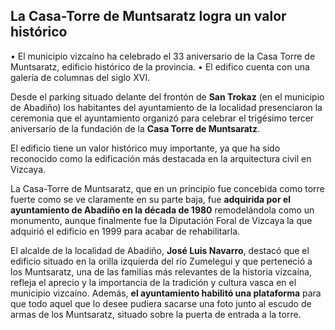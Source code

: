 ## La Casa-Torre de Muntsaratz logra un valor histórico

•	El municipio vizcaíno ha celebrado el 33 aniversario de la Casa Torre de Muntsaratz, edificio histórico de la provincia.
•	El edifico cuenta con una galería de columnas del siglo XVI.

Desde el parking situado delante del frontón de **San Trokaz** (en el municipio de Abadiño) los habitantes del ayuntamiento de la localidad presenciaron la ceremonia que el ayuntamiento organizó para celebrar el trigésimo tercer aniversario de la fundación de la **Casa Torre de Muntsaratz**. 

El edificio tiene un valor histórico muy importante, ya que ha sido reconocido como la edificación más destacada en la arquitectura civil en Vizcaya.

La Casa-Torre de Muntsaratz, que en un principio fue concebida como torre fuerte como se ve claramente en su parte baja, fue **adquirida por el ayuntamiento de Abadiño en la década de 1980** remodelándola como un monumento, aunque finalmente fue la Diputación Foral de Vizcaya la que adquirió el edificio en 1999 para acabar de rehabilitarla.

El alcalde de la localidad de Abadiño, **José Luis Navarro**, destacó que el edificio situado en la orilla izquierda del río Zumelegui y que perteneció a los Muntsaratz, una de las familias más relevantes de la historia vizcaína, refleja el aprecio y la importancia de la tradición y cultura vasca en el municipio vizcaíno. Además, **el ayuntamiento habilitó una plataforma** para que todo aquel que lo desee pudiera sacarse una foto junto al escudo de armas de los Muntsaratz, situado sobre la puerta de entrada a la torre.

